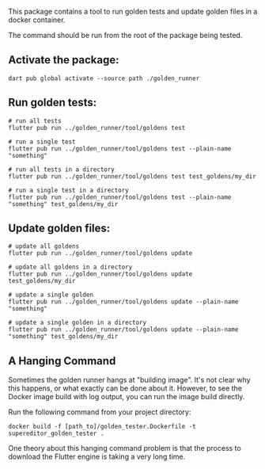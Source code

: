 This package contains a tool to run golden tests and update golden files in a docker container.

The command should be run from the root of the package being tested.

## Activate the package:

```console
dart pub global activate --source path ./golden_runner
```

## Run golden tests:

```
# run all tests
flutter pub run ../golden_runner/tool/goldens test

# run a single test
flutter pub run ../golden_runner/tool/goldens test --plain-name "something"

# run all tests in a directory
flutter pub run ../golden_runner/tool/goldens test test_goldens/my_dir

# run a single test in a directory
flutter pub run ../golden_runner/tool/goldens test --plain-name "something" test_goldens/my_dir
```

## Update golden files:

```
# update all goldens
flutter pub run ../golden_runner/tool/goldens update

# update all goldens in a directory
flutter pub run ../golden_runner/tool/goldens update test_goldens/my_dir

# update a single golden
flutter pub run ../golden_runner/tool/goldens update --plain-name "something"

# update a single golden in a directory
flutter pub run ../golden_runner/tool/goldens update --plain-name "something" test_goldens/my_dir
```

## A Hanging Command
Sometimes the golden runner hangs at "building image". It's not clear why this happens, or what
exactly can be done about it. However, to see the Docker image build with log output, you can
run the image build directly.

Run the following command from your project directory:

    docker build -f [path_to]/golden_tester.Dockerfile -t supereditor_golden_tester .

One theory about this hanging command problem is that the process to download the Flutter engine
is taking a very long time.